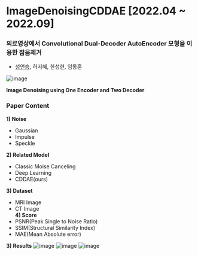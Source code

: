 # ImageDenoisingCDDAE [2022.04 ~ 2022.09]

### **의료영상에서 Convolutional Dual-Decoder AutoEncoder 모형을 이용한 잡음제거**
- [성언승](https://github.com/EonSeungSeong), 허지혜, 한성현, 임동훈<br>


![image](https://user-images.githubusercontent.com/64202709/198553224-6cbfa44a-0625-4a79-8f1b-8e3cca1a5304.png)

**Image Denoising using One Encoder and Two Decoder**

### **Paper Content**
**1) Noise**
- Gaussian
- Impulse
- Speckle

**2) Related Model**
- Classic Moise Canceling 
- Deep Learning
- CDDAE(ours)

**3) Dataset**
- MRI Image
- CT Image <br>
**4) Score**
- PSNR(Peak Single to Noise Ratio)
- SSIM(Structural Similarity Index)
- MAE(Mean Absolute error)

**3) Results**
![image](https://user-images.githubusercontent.com/64202709/198551975-417f7eef-cc94-48d1-86c3-3f859f454c18.png)
![image](https://user-images.githubusercontent.com/64202709/198551991-b547e844-35f4-475f-9d04-34d502bc72e9.png)
![image](https://user-images.githubusercontent.com/64202709/198552005-a4095dc6-bdd4-49f6-bd6e-6036ce81d079.png)


